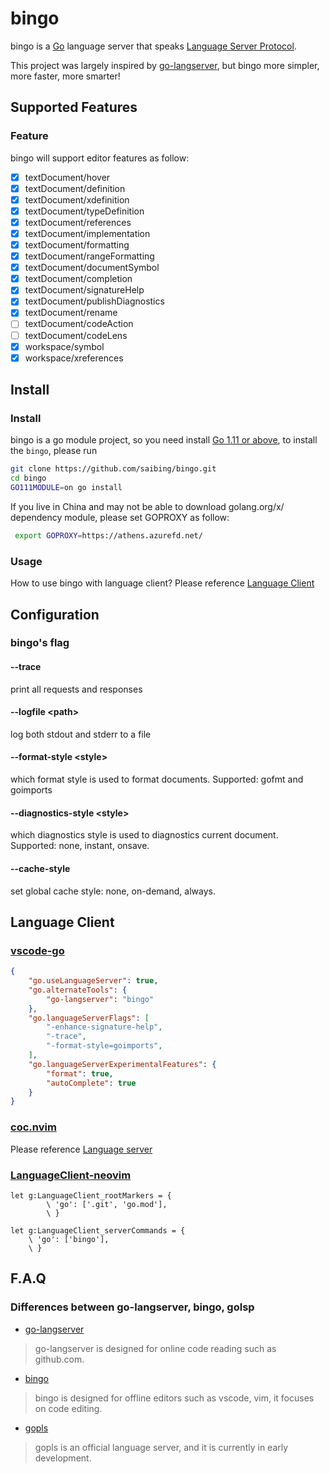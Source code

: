 # bingo

bingo is a [Go](https://golang.org) language server that speaks
[Language Server Protocol](https://github.com/Microsoft/language-server-protocol).

This project was largely inspired by [go-langserver](https://github.com/sourcegraph/go-langserver),
but bingo more simpler, more faster, more smarter!

## Supported Features
### Feature
bingo will support editor features as follow:

- [x] textDocument/hover
- [x] textDocument/definition
- [x] textDocument/xdefinition
- [x] textDocument/typeDefinition
- [x] textDocument/references
- [x] textDocument/implementation
- [x] textDocument/formatting
- [x] textDocument/rangeFormatting
- [x] textDocument/documentSymbol
- [x] textDocument/completion
- [x] textDocument/signatureHelp
- [x] textDocument/publishDiagnostics
- [x] textDocument/rename
- [ ] textDocument/codeAction
- [ ] textDocument/codeLens
- [x] workspace/symbol
- [x] workspace/xreferences

## Install
### Install
bingo is a go module project, so you need install [Go 1.11 or above](https://golang.google.cn/dl/),
to  install the `bingo`, please run

```bash
git clone https://github.com/saibing/bingo.git
cd bingo
GO111MODULE=on go install
```
If you live in China and may not be able to download golang.org/x/ dependency module, please set GOPROXY as follow:
```bash
 export GOPROXY=https://athens.azurefd.net/
```

### Usage
How to use bingo with language client? Please reference [Language Client](https://github.com/saibing/bingo/wiki/Language-Client)

## Configuration
### bingo's flag
#### --trace
print all requests and responses
#### --logfile &lt;path&gt;
log both stdout and stderr to a file

#### --format-style &lt;style&gt;
which format style is used to format documents. Supported: gofmt and goimports

#### --diagnostics-style &lt;style&gt;
which diagnostics style is used to diagnostics current document. Supported: none, instant, onsave.

####  --cache-style
set global cache style: none, on-demand, always.

## Language Client
### [vscode-go](https://github.com/Microsoft/vscode-go)
```json
{
    "go.useLanguageServer": true,
    "go.alternateTools": {
        "go-langserver": "bingo"
    },
    "go.languageServerFlags": [
        "-enhance-signature-help",
        "-trace",
        "-format-style=goimports",
    ],
    "go.languageServerExperimentalFeatures": {
        "format": true,
        "autoComplete": true
    }
}
```

### [coc.nvim](https://github.com/neoclide/coc.nvim)
Please reference [Language server](https://github.com/neoclide/coc.nvim/wiki/Language-servers#go)

### [LanguageClient-neovim](https://github.com/autozimu/LanguageClient-neovim)
```vim
let g:LanguageClient_rootMarkers = {
        \ 'go': ['.git', 'go.mod'],
        \ }

let g:LanguageClient_serverCommands = {
    \ 'go': ['bingo'],
    \ }

```

## F.A.Q
### Differences between go-langserver, bingo, golsp
- [go-langserver](https://github.com/sourcegraph/go-langserver)

> go-langserver is designed for online code reading such as github.com.

- [bingo](https://github.com/saibing/bingo)

> bingo is designed for offline editors such as vscode, vim, it focuses on code editing.

- [gopls](https://github.com/golang/tools/blob/master/cmd/gopls/main.go)

> gopls is an official language server,  and it is currently in early development.


